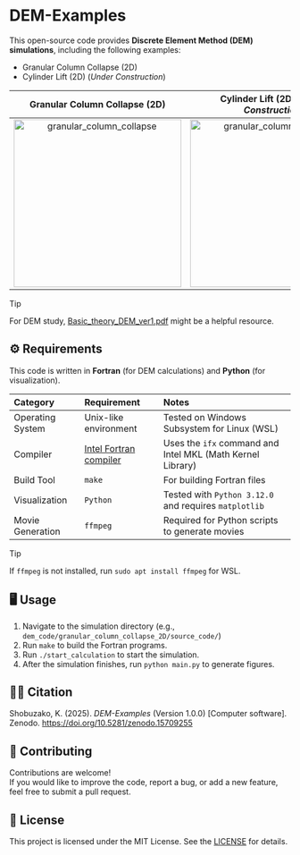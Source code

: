 # DEM-Examples

<!--
[![DOI](https://zenodo.org/badge/DOI/10.5281/zenodo.15709255.svg)](https://doi.org/10.5281/zenodo.15709255)
-->

This open-source code provides **Discrete Element Method (DEM) simulations**, including the following examples:

- Granular Column Collapse (2D)
- Cylinder Lift (2D) (*Under Construction*)

|Granular Column Collapse (2D) | Cylinder Lift (2D) (*Under Construction*) |
|:---:|:---:|
|<img src="https://github.com/user-attachments/assets/18cfbd63-cab5-45f0-a84d-abecbd7118e6" alt="granular_column_collapse" width=300>|<img src="https://github.com/user-attachments/assets/18cfbd63-cab5-45f0-a84d-abecbd7118e6" alt="granular_column_collapse" width=300>| 


> [!TIP]
> For DEM study,  [Basic_theory_DEM_ver1.pdf](./Basic_theory_DEM_ver1.pdf) might be a helpful resource.


## ⚙️ Requirements

This code is written in **Fortran** (for DEM calculations) and **Python** (for visualization).

| Category | Requirement | Notes |
|:---|:---|:---|
|Operating System |Unix-like environment | Tested on Windows Subsystem for Linux (WSL)|
|Compiler | [Intel Fortran compiler](https://www.intel.com/content/www/us/en/developer/tools/oneapi/fortran-compiler.html#gs.n7d5f5)| Uses the `ifx` command and Intel MKL (Math Kernel Library)
|Build Tool | `make` | For building Fortran files|
|Visualization | `Python` | Tested with `Python 3.12.0` and requires `matplotlib`|
|Movie Generation| `ffmpeg` | Required for Python scripts to generate movies|

> [!TIP]
> If `ffmpeg` is not installed, run `sudo apt install ffmpeg` for WSL.


## 🖥️ Usage

1. Navigate to the simulation directory (e.g., `dem_code/granular_column_collapse_2D/source_code/`)
2. Run `make` to build the Fortran programs.
3. Run `./start_calculation` to start the simulation.
4. After the simulation finishes, run `python main.py` to generate figures.


## 🧑‍💻 Citation

Shobuzako, K. (2025). *DEM-Examples* (Version 1.0.0) [Computer software].  
Zenodo. https://doi.org/10.5281/zenodo.15709255


## 🤝 Contributing
Contributions are welcome!  
If you would like to improve the code, report a bug, or add a new feature, feel free to submit a pull request.


## 🪪 License

This project is licensed under the MIT License. See the [LICENSE](./LICENSE) for details.

